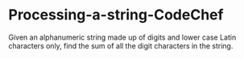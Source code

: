 # Processing-a-string-CodeChef
Given an alphanumeric string made up of digits and lower case Latin characters only, find the sum of all the digit characters in the string.
